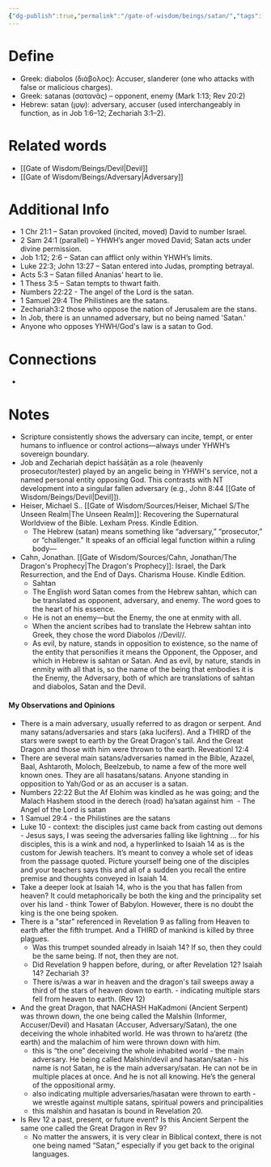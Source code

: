 ```yaml
---
{"dg-publish":true,"permalink":"/gate-of-wisdom/beings/satan/","tags":["#GateWisdom","Being","S"]}
---
```


# Define
- Greek: diabolos (διάβολος): Accuser, slanderer (one who attacks with false or malicious charges).
- Greek: satanas (σατανᾶς) – opponent, enemy (Mark 1:13; Rev 20:2)
- Hebrew: satan (שָׂטָן): adversary, accuser (used interchangeably in function, as in Job 1:6–12; Zechariah 3:1–2).

# Related words
- [[Gate of Wisdom/Beings/Devil\|Devil]]
- [[Gate of Wisdom/Beings/Adversary\|Adversary]]

# Additional Info
- 1 Chr 21:1 – Satan provoked (incited, moved) David to number Israel.
- 2 Sam 24:1 (parallel) – YHWH’s anger moved David; Satan acts under divine permission.
- Job 1:12; 2:6 – Satan can afflict only within YHWH’s limits.
- Luke 22:3; John 13:27 – Satan entered into Judas, prompting betrayal.
- Acts 5:3 – Satan filled Ananias’ heart to lie.
- 1 Thess 3:5 – Satan tempts to thwart faith.
- Numbers 22:22 - The angel of the Lord is the satan.
- 1 Samuel 29:4 The Philistines are the satans.
- Zechariah3:2 those who oppose the nation of Jerusalem are the stans.
- In Job, there is an unnamed adversary, but no being named 'Satan.'
- Anyone who opposes YHWH/God's law is a satan to God.

# Connections
- 

# Notes
- Scripture consistently shows the adversary can incite, tempt, or enter humans to influence or control actions—always under YHWH’s sovereign boundary.
- Job and Zechariah depict haśśāṭān as a role (heavenly prosecutor/tester) played by an angelic being in YHWH's service, not a named personal entity opposing God. This contrasts with NT development into a singular fallen adversary (e.g., John 8:44 [[Gate of Wisdom/Beings/Devil\|Devil]]).
- Heiser, Michael S.. [[Gate of Wisdom/Sources/Heiser, Michael S/The Unseen Realm\|The Unseen Realm]]: Recovering the Supernatural Worldview of the Bible. Lexham Press. Kindle Edition. 
	- The Hebrew (satan) means something like “adversary,” “prosecutor,” or “challenger.” It speaks of an official legal function within a ruling body—
- Cahn, Jonathan. [[Gate of Wisdom/Sources/Cahn, Jonathan/The Dragon's Prophecy\|The Dragon's Prophecy]]: Israel, the Dark Resurrection, and the End of Days. Charisma House. Kindle Edition. 
	- Sahtan 
	- The English word Satan comes from the Hebrew sahtan, which can be translated as opponent, adversary, and enemy. The word goes to the heart of his essence.
	- He is not an enemy—but the Enemy, the one at enmity with all.
	- When the ancient scribes had to translate the Hebrew sahtan into Greek, they chose the word Diabolos //Devil//.
	- As evil, by nature, stands in opposition to existence, so the name of the entity that personifies it means the Opponent, the Opposer, and which in Hebrew is sahtan or Satan. And as evil, by nature, stands in enmity with all that is, so the name of the being that embodies it is the Enemy, the Adversary, both of which are translations of sahtan and diabolos, Satan and the Devil.


#### My Observations and Opinions
- There is a main adversary, usually referred to as dragon or serpent. And many satans/adversaries and stars (aka lucifers). And a THIRD of the stars were swept to earth by the Great Dragon's tail. And the Great Dragon and those with him were thrown to the earth. Reveationl 12:4
- There are several main satans/adversaries named in the Bible, Azazel, Baal, Ashtaroth, Moloch, Beelzebub, to name a few of the more well known ones. They are all hasatans/satans. Anyone standing in opposition to Yah/God or as an accuser is a satan.
- Numbers 22:22 But the Af Elohim was kindled as he was going; and the Malach Hashem stood in the derech (road) ha’satan against him  - The Angel of the Lord is satan
- 1 Samuel 29:4 - the Philistines are the satans
- Luke 10 - context: the disciples just came back from casting out demons - Jesus says, I was seeing the adversaries falling like lightning ... for his disciples, this is a wink and nod, a hyperlinked to Isaiah 14 as is the custom for Jewish teachers. It’s meant to convey a whole set of ideas from the passage quoted. Picture yourself being one of the disciples and your teachers says this and all of a sudden you recall the entire premise and thoughts conveyed in Isaiah 14.
- Take a deeper look at Isaiah 14, who is the you that has fallen from heaven? It could metaphorically be both the king and the principality set over his land - think Tower of Babylon. However, there is no doubt the king is the one being spoken.
- There is a "star" referenced in Revelation 9 as falling from Heaven to earth after the fifth trumpet. And a THIRD of mankind is killed by three plagues. 
	- Was this trumpet sounded already in Isaiah 14? If so, then they could be the same being. If not, then they are not. 
	- Did Revelation 9 happen before, during, or after Revelation 12? Isaiah 14? Zechariah 3?
	- There is/was a war in heaven and the dragon's tail sweeps away a third of the stars of heaven down to earth. - indicating multiple stars fell from heaven to earth. (Rev 12)
- And the great Dragon, that NACHASH HaKadmoni (Ancient Serpent) was thrown down, the one being called the Malshin (Informer, Accuser/Devil) and Hasatan (Accuser, Adversary/Satan), the one deceiving the whole inhabited world. He was thrown to ha’aretz (the earth) and the malachim of him were thrown down with him.
	- this is “the one” deceiving the whole inhabited world - the main adversary. He being called Malshin/devil and hasatan/satan - his name is not Satan, he is the main adversary/satan. He can not be in multiple places at once. And he is not all knowing. He’s the general of the oppositional army.
	- also indicating multiple adversaries/hasatan were thrown to earth - we wrestle against multiple satans, spiritual powers and principalities
	- this malshin and hasatan is bound in Revelation 20.
- Is Rev 12 a past, present, or future event? Is this Ancient Serpent the same one called the Great Dragon in Rev 9?
	- No matter the answers, it is very clear in Biblical context, there is not one being named “Satan,” especially if you get back to the original languages.

